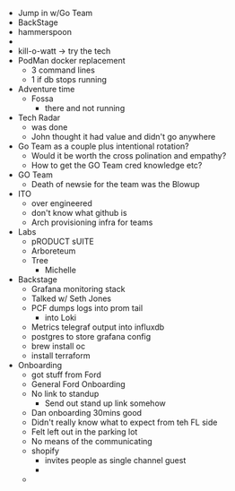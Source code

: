 - Jump in w/Go Team
- BackStage
- hammerspoon
-
- kill-o-watt -> try the tech
- PodMan docker replacement
	- 3 command lines
	- 1 if db stops running
- Adventure time
	- Fossa
		- there and not running
- Tech Radar
	- was done
	- John thought it had value and didn't go anywhere
- Go Team as a couple plus intentional rotation?
	- Would it be worth the cross polination and empathy?
	- How to get the GO Team cred knowledge etc?
- GO Team
	- Death of newsie for the team was the Blowup
- ITO
	- over engineered
	- don't know what github is
	- Arch provisioning infra for teams
- Labs
	- pRODUCT sUITE
	- Arboreteum
	- Tree
		- Michelle
- Backstage
	- Grafana monitoring stack
	- Talked w/ Seth Jones
	- PCF dumps logs into prom tail
		- into Loki
	- Metrics telegraf output into influxdb
	- postgres to store grafana config
	- brew install oc
	- install terraform
- Onboarding
	- got stuff from Ford
	- General Ford Onboarding
	- No link to standup
		- Send out stand up link somehow
	- Dan onboarding 30mins good
	- Didn't really know what to expect from teh FL side
	- Felt left out in the parking lot
	- No means of the communicating
	- shopify
		- invites people as single channel guest
		-
	-